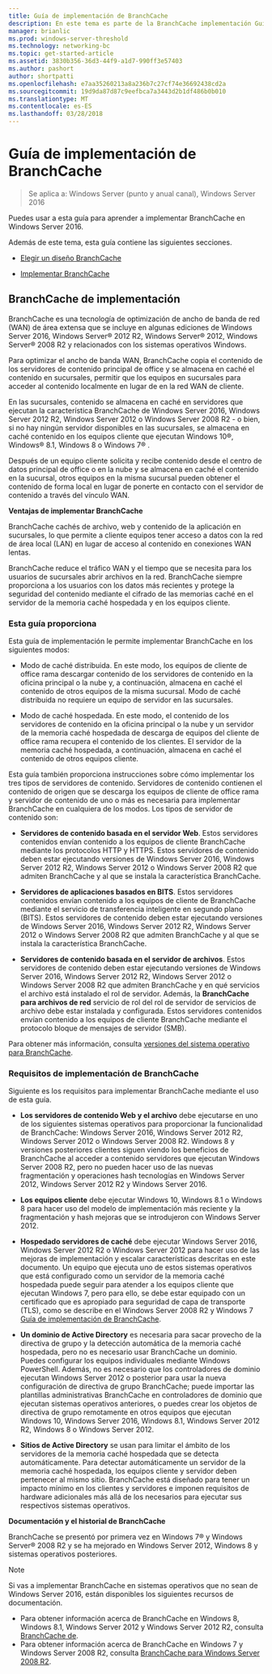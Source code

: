 ```yaml
---
title: Guía de implementación de BranchCache
description: En este tema es parte de la BranchCache implementación Guía para Windows Server 2016, que se muestra cómo implementar BranchCache en modos de caché distribuida y hospedada para optimizar el uso de ancho de banda WAN en sucursales
manager: brianlic
ms.prod: windows-server-threshold
ms.technology: networking-bc
ms.topic: get-started-article
ms.assetid: 3830b356-36d3-44f9-a1d7-990ff3e57403
ms.author: pashort
author: shortpatti
ms.openlocfilehash: e7aa35260213a8a236b7c27cf74e36692438cd2a
ms.sourcegitcommit: 19d9da87d87c9eefbca7a3443d2b1df486b0b010
ms.translationtype: MT
ms.contentlocale: es-ES
ms.lasthandoff: 03/28/2018
---
```

# <a name="branchcache-deployment-guide"></a>Guía de implementación de BranchCache

>Se aplica a: Windows Server (punto y anual canal), Windows Server 2016

Puedes usar a esta guía para aprender a implementar BranchCache en Windows Server 2016.  
  
Además de este tema, esta guía contiene las siguientes secciones.  
  
-   [Elegir un diseño BranchCache](../../branchcache/plan/Choosing-a-BranchCache-Design.md)  
  
-   [Implementar BranchCache](../../branchcache/deploy/Deploy-BranchCache.md)  
  
## <a name="branchcache-deployment-overview"></a>BranchCache de implementación

BranchCache es una tecnología de optimización de ancho de banda de red (WAN) de área extensa que se incluye en algunas ediciones de Windows Server 2016, Windows Server&reg; 2012 R2, Windows Server&reg; 2012, Windows Server&reg; 2008 R2 y relacionados con los sistemas operativos Windows.  
  
Para optimizar el ancho de banda WAN, BranchCache copia el contenido de los servidores de contenido principal de office y se almacena en caché el contenido en sucursales, permitir que los equipos en sucursales para acceder al contenido localmente en lugar de en la red WAN de cliente.  
  
En las sucursales, contenido se almacena en caché en servidores que ejecutan la característica BranchCache de Windows Server 2016, Windows Server 2012 R2, Windows Server 2012 o Windows Server 2008 R2 - o bien, si no hay ningún servidor disponibles en las sucursales, se almacena en caché contenido en los equipos cliente que ejecutan Windows 10&reg;, Windows&reg; 8.1, Windows 8 o Windows 7&reg; .  
  
Después de un equipo cliente solicita y recibe contenido desde el centro de datos principal de office o en la nube y se almacena en caché el contenido en la sucursal, otros equipos en la misma sucursal pueden obtener el contenido de forma local en lugar de ponerte en contacto con el servidor de contenido a través del vínculo WAN.  
  
**Ventajas de implementar BranchCache**  
  
BranchCache cachés de archivo, web y contenido de la aplicación en sucursales, lo que permite a cliente equipos tener acceso a datos con la red de área local (LAN) en lugar de acceso al contenido en conexiones WAN lentas.  
  
BranchCache reduce el tráfico WAN y el tiempo que se necesita para los usuarios de sucursales abrir archivos en la red.  BranchCache siempre proporciona a los usuarios con los datos más recientes y protege la seguridad del contenido mediante el cifrado de las memorias caché en el servidor de la memoria caché hospedada y en los equipos cliente.  
  
### <a name="what-this-guide-provides"></a>Esta guía proporciona  
Esta guía de implementación le permite implementar BranchCache en los siguientes modos:  
  
-   Modo de caché distribuida. En este modo, los equipos de cliente de office rama descargar contenido de los servidores de contenido en la oficina principal o la nube y, a continuación, almacena en caché el contenido de otros equipos de la misma sucursal. Modo de caché distribuida no requiere un equipo de servidor en las sucursales.  
  
-   Modo de caché hospedada. En este modo, el contenido de los servidores de contenido en la oficina principal o la nube y un servidor de la memoria caché hospedada de descarga de equipos del cliente de office rama recupera el contenido de los clientes. El servidor de la memoria caché hospedada, a continuación, almacena en caché el contenido de otros equipos cliente.  
  
Esta guía también proporciona instrucciones sobre cómo implementar los tres tipos de servidores de contenido. Servidores de contenido contienen el contenido de origen que se descarga los equipos de cliente de office rama y servidor de contenido de uno o más es necesaria para implementar BranchCache en cualquiera de los modos. Los tipos de servidor de contenido son:  
  
-   **Servidores de contenido basada en el servidor Web**. Estos servidores contenidos envían contenido a los equipos de cliente BranchCache mediante los protocolos HTTP y HTTPS. Estos servidores de contenido deben estar ejecutando versiones de Windows Server 2016, Windows Server 2012 R2, Windows Server 2012 o Windows Server 2008 R2 que admiten BranchCache y al que se instala la característica BranchCache.  
  
-   **Servidores de aplicaciones basados en BITS**. Estos servidores contenidos envían contenido a los equipos de cliente de BranchCache mediante el servicio de transferencia inteligente en segundo plano (BITS). Estos servidores de contenido deben estar ejecutando versiones de Windows Server 2016, Windows Server 2012 R2, Windows Server 2012 o Windows Server 2008 R2 que admiten BranchCache y al que se instala la característica BranchCache.  
  
-   **Servidores de contenido basada en el servidor de archivos**. Estos servidores de contenido deben estar ejecutando versiones de Windows Server 2016, Windows Server 2012 R2, Windows Server 2012 o Windows Server 2008 R2 que admiten BranchCache y en qué servicios el archivo está instalado el rol de servidor. Además, la **BranchCache para archivos de red** servicio de rol del rol de servidor de servicios de archivo debe estar instalada y configurada. Estos servidores contenidos envían contenido a los equipos de cliente BranchCache mediante el protocolo bloque de mensajes de servidor (SMB).  
  
Para obtener más información, consulta [versiones del sistema operativo para BranchCache](https://technet.microsoft.com/en-us/windows-server-docs/networking/branchcache/branchcache#a-namebkmkosaoperating-system-versions-for-branchcache).  
  
### <a name="branchcache-deployment-requirements"></a>Requisitos de implementación de BranchCache

Siguiente es los requisitos para implementar BranchCache mediante el uso de esta guía.  
  
-   **Los servidores de contenido Web y el archivo** debe ejecutarse en uno de los siguientes sistemas operativos para proporcionar la funcionalidad de BranchCache: Windows Server 2016, Windows Server 2012 R2, Windows Server 2012 o Windows Server 2008 R2. Windows 8 y versiones posteriores clientes siguen viendo los beneficios de BranchCache al acceder a contenido servidores que ejecutan Windows Server 2008 R2, pero no pueden hacer uso de las nuevas fragmentación y operaciones hash tecnologías en Windows Server 2012, Windows Server 2012 R2 y Windows Server 2016.  
  
-   **Los equipos cliente** debe ejecutar Windows 10, Windows 8.1 o Windows 8 para hacer uso del modelo de implementación más reciente y la fragmentación y hash mejoras que se introdujeron con Windows Server 2012.  
  
-   **Hospedado servidores de caché** debe ejecutar Windows Server 2016, Windows Server 2012 R2 o Windows Server 2012 para hacer uso de las mejoras de implementación y escalar características descritas en este documento.  Un equipo que ejecuta uno de estos sistemas operativos que está configurado como un servidor de la memoria caché hospedada puede seguir para atender a los equipos cliente que ejecutan Windows 7, pero para ello, se debe estar equipado con un certificado que es apropiado para seguridad de capa de transporte (TLS), como se describe en el Windows Server 2008 R2 y Windows 7 [Guía de implementación de BranchCache](https://technet.microsoft.com/en-us/library/ee649232.aspx).  
  
-   **Un dominio de Active Directory** es necesaria para sacar provecho de la directiva de grupo y la detección automática de la memoria caché hospedada, pero no es necesario usar BranchCache un dominio.  Puedes configurar los equipos individuales mediante Windows PowerShell. Además, no es necesario que los controladores de dominio ejecutan Windows Server 2012 o posterior para usar la nueva configuración de directiva de grupo BranchCache; puede importar las plantillas administrativas BranchCache en controladores de dominio que ejecutan sistemas operativos anteriores, o puedes crear los objetos de directiva de grupo remotamente en otros equipos que ejecutan Windows 10, Windows Server 2016, Windows 8.1, Windows Server 2012 R2, Windows 8 o Windows Server 2012.

-   **Sitios de Active Directory** se usan para limitar el ámbito de los servidores de la memoria caché hospedada que se detecta automáticamente.  Para detectar automáticamente un servidor de la memoria caché hospedada, los equipos cliente y servidor deben pertenecer al mismo sitio. BranchCache está diseñado para tener un impacto mínimo en los clientes y servidores e imponen requisitos de hardware adicionales más allá de los necesarios para ejecutar sus respectivos sistemas operativos.  

**Documentación y el historial de BranchCache**

BranchCache se presentó por primera vez en Windows 7&reg; y Windows Server&reg; 2008 R2 y se ha mejorado en Windows Server 2012, Windows 8 y sistemas operativos posteriores.

> [!NOTE]
> Si vas a implementar BranchCache en sistemas operativos que no sean de Windows Server 2016, están disponibles los siguientes recursos de documentación.
> 
> - Para obtener información acerca de BranchCache en Windows 8, Windows 8.1, Windows Server 2012 y Windows Server 2012 R2, consulta [BranchCache de](https://technet.microsoft.com/en-us/library/hh831696.aspx).  
> - Para obtener información acerca de BranchCache en Windows 7 y Windows Server 2008 R2, consulta [BranchCache para Windows Server 2008 R2](https://technet.microsoft.com/en-us/library/dd996634.aspx).  
  


